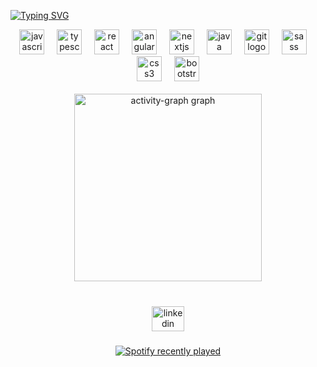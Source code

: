 <a href="https://git.io/typing-svg"><img src="https://readme-typing-svg.demolab.com?font=JetBrainsMono&size=40&pause=1000&color=892CDC&background=19182500&center=true&vCenter=true&random=false&width=635&lines=Ol%C3%A1%2C+eu+sou+Israel+" alt="Typing SVG" /></a>
<div align="center">
  <img src="https://cdn.simpleicons.org/javascript/F7DF1E" height="40" alt="javascript logo"  />
  <img width="12" />
  <img src="https://cdn.jsdelivr.net/gh/devicons/devicon/icons/typescript/typescript-original.svg" height="40" alt="typescript logo"  />
  <img width="12" />
  <img src="https://skillicons.dev/icons?i=react" height="40" alt="react logo"  />
  <img width="12" />
  <img src="https://skillicons.dev/icons?i=angular" height="40" alt="angularjs logo"  />
  <img width="12" />
  <img src="https://cdn.jsdelivr.net/gh/devicons/devicon/icons/nextjs/nextjs-original.svg" height="40" alt="nextjs logo"  />
  <img width="12" />
  <img src="https://cdn.jsdelivr.net/gh/devicons/devicon/icons/java/java-original.svg" height="40" alt="java logo"  />
  <img width="12" />
  <img src="https://cdn.jsdelivr.net/gh/devicons/devicon/icons/git/git-original.svg" height="40" alt="git logo"  />
  <img width="12" />
  <img src="https://cdn.jsdelivr.net/gh/devicons/devicon/icons/sass/sass-original.svg" height="40" alt="sass logo"  />
  <img width="12" />
  <img src="https://cdn.jsdelivr.net/gh/devicons/devicon/icons/css3/css3-original.svg" height="40" alt="css3 logo"  />
  <img width="12" />
  <img src="https://cdn.jsdelivr.net/gh/devicons/devicon/icons/bootstrap/bootstrap-original.svg" height="40" alt="bootstrap logo"  />
</div>


<br clear="both">

<div align="center">
  <img src="https://github-readme-activity-graph.vercel.app/graph?username=IsraelHamdan&radius=16&theme=synthwave-84&area=true&order=5&bg_color=191825&color=E384FF&title_color=865DFF&line=52057B&area_color=892CDC&point=865DFF&hide_title=true&hide_border=true" height="300" alt="activity-graph graph"  />
</div>

###

<br clear="both">

<div align="center">
  <a href="https://www.linkedin.com/in/israel-hamdan/" target="_blank">
    <img src="https://raw.githubusercontent.com/maurodesouza/profile-readme-generator/master/src/assets/icons/social/linkedin/default.svg" width="52" height="40" alt="linkedin logo"  />
  </a>
</div>

###

<div align="center">
  <a href="https://open.spotify.com/user/m3j9dqyv09igwp9l5tapgyi5m">
    <img src="https://spotify-recently-played-readme.vercel.app/api?user=m3j9dqyv09igwp9l5tapgyi5m&count=5&unique=false" alt="Spotify recently played"  />
  </a>
</div>

###

